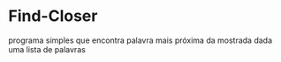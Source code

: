 # Find-Closer
programa simples que encontra palavra mais próxima da mostrada dada uma lista de palavras
